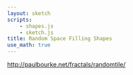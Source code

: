 ```yaml
---
layout: sketch
scripts: 
    - shapes.js
    - sketch.js
title: Random Space Filling Shapes
use_math: true
---
```


<http://paulbourke.net/fractals/randomtile/>

